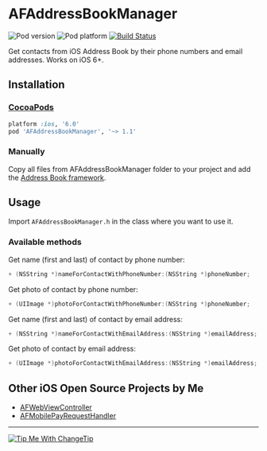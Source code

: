 AFAddressBookManager
====================
![Pod version](http://img.shields.io/cocoapods/v/AFAddressBookManager.svg?style=flat)
![Pod platform](http://img.shields.io/cocoapods/p/AFAddressBookManager.svg?style=flat)
[![Build Status](https://travis-ci.org/Fogh/AFAddressBookManager.svg?branch=master)](https://travis-ci.org/Fogh/AFAddressBookManager)

Get contacts from iOS Address Book by their phone numbers and email addresses. Works on iOS 6+.

## Installation

### [CocoaPods](http://cocoapods.org)

```ruby
platform :ios, '6.0'
pod 'AFAddressBookManager', '~> 1.1'
```

### Manually

Copy all files from AFAddressBookManager folder to your project and add the [Address Book framework](http://developer.apple.com/library/ios/#documentation/AddressBook/Reference/AddressBook_iPhoneOS_Framework/).

## Usage

Import `AFAddressBookManager.h` in the class where you want to use it.

### Available methods

Get name (first and last) of contact by phone number:
```objectivec
+ (NSString *)nameForContactWithPhoneNumber:(NSString *)phoneNumber;
```

Get photo of contact by phone number:
```objectivec 
+ (UIImage *)photoForContactWithPhoneNumber:(NSString *)phoneNumber;
```

Get name (first and last) of contact by email address:
```objectivec
+ (NSString *)nameForContactWithEmailAddress:(NSString *)emailAddress;
```

Get photo of contact by email address:
```objectivec 
+ (UIImage *)photoForContactWithEmailAddress:(NSString *)emailAddress;
```


## Other iOS Open Source Projects by Me

- [AFWebViewController](https://github.com/Fogh/AFWebViewController)
- [AFMobilePayRequestHandler](https://github.com/Fogh/AFMobilePayRequestHandler)


---

<a href="http://Fogh.tip.me">
  <img
    alt="Tip Me With ChangeTip"
    src="https://cdn.changetip.com/img/logos/tipme_square.png?1"/>
</a>
